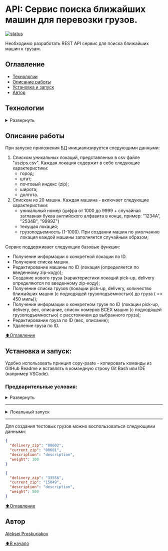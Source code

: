 # API: Сервис поиска ближайших машин для перевозки грузов.

[![status](https://github.com/alexpro2022/QRkot_spreadsheets/actions/workflows/main.yml/badge.svg)](https://github.com/alexpro2022/QRkot_spreadsheets/actions)


Необходимо разработать REST API сервиc для поиска ближайших машин к грузам.



## Оглавление
- [Технологии](#технологии)
- [Описание работы](#описание-работы)
- [Установка и запуск](#установка-и-запуск)
- [Автор](#автор)


## Технологии
<details><summary>Развернуть</summary>

[![Python](https://img.shields.io/badge/python-3.10%20%7C%203.11-blue?logo=python)](https://www.python.org/)
[![FastAPI](https://img.shields.io/badge/-FastAPI-464646?logo=fastapi)](https://fastapi.tiangolo.com/)
[![Pydantic](https://img.shields.io/badge/-Pydantic-464646?logo=Pydantic)](https://docs.pydantic.dev/)
[![Uvicorn](https://img.shields.io/badge/-Uvicorn-464646?logo=Uvicorn)](https://www.uvicorn.org/) 


[![SQLite3](https://img.shields.io/badge/-SQLite3-464646?logo=SQLite)](https://www.sqlite.com/version3.html)
[![aiosqlite](https://img.shields.io/badge/-aiosqlite:%20Sqlite%20for%20AsyncIO-464646?logo=SQLite)](https://pypi.org/project/aiosqlite/)

[![PostgreSQL](https://img.shields.io/badge/-PostgreSQL-464646?logo=PostgreSQL)](https://www.postgresql.org/)
[![asyncpg](https://img.shields.io/badge/-asyncpg-464646?logo=PostgreSQL)](https://pypi.org/project/asyncpg/)
[![SQLAlchemy](https://img.shields.io/badge/SQLAlchemy-v2.0-blue?logo=sqlalchemy)](https://www.sqlalchemy.org/)
[![asyncio](https://img.shields.io/badge/-asyncio-464646?logo=sqlalchemy)](https://docs.sqlalchemy.org/en/14/orm/extensions/asyncio.html)
[![orm](https://img.shields.io/badge/-orm-464646?logo=sqlalchemy)](https://docs.sqlalchemy.org/en/14/orm/quickstart.html)
[![Alembic](https://img.shields.io/badge/-Alembic-464646?logo=alembic)](https://alembic.sqlalchemy.org/en/latest/)


[![docker_hub](https://img.shields.io/badge/-Docker_Hub-464646?logo=docker)](https://hub.docker.com/)
[![docker_compose](https://img.shields.io/badge/-Docker%20Compose-464646?logo=docker)](https://docs.docker.com/compose/)
[![Nginx](https://img.shields.io/badge/-NGINX-464646?logo=NGINX)](https://nginx.org/ru/)

[⬆️Оглавление](#оглавление)
</details>



## Описание работы

При запуске приложения БД инициализируется следующими данными:
 1. Списком уникальных локаций, представленых в csv файле "uszips.csv". Каждая локация содержит в себе следующие характеристики:
    - город;
    - штат;
    - почтовый индекс (zip);
    - широта;
    - долгота.
 2. Списком из 20 машин. Каждая машина - включает следующие характеристики:
    - уникальный номер (цифра от 1000 до 9999 + случайная заглавная буква английского алфавита в конце, пример: "1234A", "2534B", "9999Z")
    - текущая локация;
    - грузоподъемность (1-1000).
    При создании машин по умолчанию локация каждой машины заполняется случайным образом;

Сервис поддерживает следующие базовые функции:

- Получение информации о конкретной локации по ID.
- Получение списка машин.
- Редактирование машины по ID (локация (определяется по введенному zip-коду));
- Создание нового груза (характеристики локаций pick-up, delivery определяются по введенному zip-коду);
- Получение списка грузов (локации pick-up, delivery, количество ближайших машин (с подходящей грузоподъемностью) до груза ( =< 450 миль));
- Получение информации о конкретном грузе по ID (локации pick-up, delivery, вес, описание, список номеров ВСЕХ машин (с подходящей грузоподъемностью) с расстоянием до выбранного груза);
- Редактирование груза по ID (вес, описание);
- Удаление груза по ID.

[⬆️Оглавление](#оглавление)



## Установка и запуск:
Удобно использовать принцип copy-paste - копировать команды из GitHub Readme и вставлять в командную строку Git Bash или IDE (например VSCode).
### Предварительные условия:
<details><summary>Развернуть</summary>
Предполагается, что пользователь:
 - установил [Docker](https://docs.docker.com/engine/install/) и [Docker Compose](https://docs.docker.com/compose/install/) на локальной машине или на удаленном сервере, где проект будет запускаться в контейнерах. Проверить наличие можно выполнив команды:

```bash
docker --version && docker-compose --version
```

</details>
<hr>
<details>
<summary>Локальный запуск</summary> 

1. Клонируйте репозиторий с GitHub и введите данные для переменных окружения (значения даны для примера, но их можно оставить):

```bash
git clone git@github.com:alexpro2022/cargo_transportation-FastAPI.git && \
cd cargo_transportation-FastAPI && \
cp env_example .env && \
nano .env
```
<details>
<summary>сервер Uvicorn/SQLite3</summary>

2. Создайте и активируйте виртуальное окружение:
   * Если у вас Linux/macOS
   ```bash
    python -m venv venv && source venv/bin/activate
   ```
   * Если у вас Windows
   ```bash
    python -m venv venv && source venv/Scripts/activate
   ```

3. Установите в виртуальное окружение все необходимые зависимости из файла **requirements.txt**:
```bash
python -m pip install --upgrade pip && pip install -r requirements.txt
```

4. В проекте уже инициализирована система миграций Alembic с настроенной автогенерацией имен внешних ключей моделей и создан файл первой миграции. Чтобы ее применить, необходимо выполнить команду:
```bash
alembic upgrade head
```
Будут созданы все таблицы из файла миграций.

5. Запуск приложения - из корневой директории проекта выполните команду:
```bash
uvicorn app.main:app
```
Сервер Uvicorn запустит приложение по адресу http://127.0.0.1:8000/.
Администрирование приложения может быть осуществлено через Swagger доступный по адресу http://127.0.0.1:8000/docs .

6. Остановить Uvicorn можно комбинацией клавиш Ctl-C.
</details>
<details>
<summary>Docker Compose/PostgreSQL</summary>

2. Из корневой директории проекта выполните команду:
```bash
docker compose -f infra/local/docker-compose.yml up -d --build
```
Проект будет развернут в трех docker-контейнерах (db, web, nginx) по адресу http://localhost.
Администрирование приложения может быть осуществлено через Swagger доступный по адресу http://localhost/docs .

3. Остановить docker и удалить контейнеры можно командой из корневой директории проекта:
```bash
docker compose -f infra/local/docker-compose.yml down
```
Если также необходимо удалить том базы данных:
```bash
docker compose -f infra/local/docker-compose.yml down -v
```
</details></details><hr>

Для создания тестовых грузов можно воспользоваться следующими данными:

```json
{
  "delivery_zip": "00602",
  "current_zip": "00601",
  "description": "description",
  "weight": 100
}
```

```json
{
  "delivery_zip": "33556",
  "current_zip": "15049",
  "description": "description",
  "weight": 500
}
```

[⬆️Оглавление](#оглавление)




## Автор
[Aleksei Proskuriakov](https://github.com/alexpro2022)

[⬆️В начало](#API:-Сервис-поиска-ближайших-машин-для-перевозки-грузов.)



